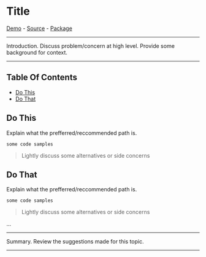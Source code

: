 # Title

[Demo](#) - [Source](#) - [Package](#)

----------

Introduction.  Discuss problem/concern at high level.  Provide some background for context.

----------

## Table Of Contents

* [Do This](#do-this)
* [Do That](#do-that)



## Do This

Explain what the prefferred/reccommended path is.

```
some code samples
```

> Lightly discuss some alternatives or side concerns
>


## Do That

Explain what the prefferred/reccommended path is.

```
some code samples
```

> Lightly discuss some alternatives or side concerns
>

...


----------

Summary.  Review the suggestions made for this topic.

----------
